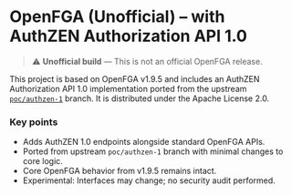 # OpenFGA (Unofficial) – with AuthZEN Authorization API 1.0

> ⚠️ **Unofficial build** — This is not an official OpenFGA release.

This project is based on OpenFGA v1.9.5 and includes an AuthZEN Authorization API 1.0 implementation ported from the upstream [`poc/authzen-1`](https://github.com/openfga/openfga/tree/poc/authzen-1) branch. It is distributed under the Apache License 2.0.

### Key points

- Adds AuthZEN 1.0 endpoints alongside standard OpenFGA APIs.
- Ported from upstream `poc/authzen-1` branch with minimal changes to core logic.
- Core OpenFGA behavior from v1.9.5 remains intact.
- Experimental: Interfaces may change; no security audit performed.
